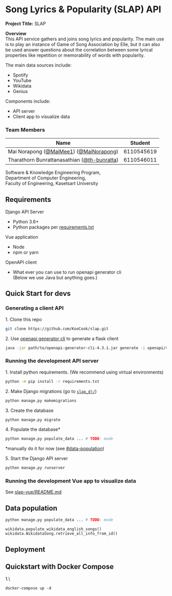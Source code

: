 # Song Lyrics & Popularity (SLAP) API

**Project Title:** SLAP

**Overview**  
This API service gathers and joins song lyrics and popularity.
The main use is to play an instance of Game of Song Association by Elle,
but it can also be used answer questions about the correlation between
some lyrical properties like repetition or memorability of words with popularity.

The main data sources include:
- Spotify
- YouTube
- Wikidata
- Genius

Components include:
- API server
- Client app to visualize data

### Team Members

| Name                                                                                                   | Student    |
|--------------------------------------------------------------------------------------------------------|------------|
| Mai Norapong ([@MaiMee1](https://github.com/MaiMee1)) ([@MaiNorapong](https://github.com/MaiNorapong)) | 6110545619 |
| Tharathorn Bunrattanasathian ([@th-bunratta](https://github.com/th-bunratta))                          | 6110546011 |

Software & Knowledge Engineering	Program,  
Department of Computer Engineering,  
Faculty of Engineering, Kasetsart University

## Requirements

Django API Server

- Python 3.6+
- Python packages per [requirements.txt](requirements.txt)

Vue application
 
- Node
- npm or yarn

OpenAPI client

- What ever you can use to run openapi generator cli  
  (Below we use Java but anything goes.)

## Quick Start for devs

### Generating a client API

1\. Clone this repo

```sh
git clone https://github.com/KooCook/slap.git
```

2\. Use [openapi generator cli](https://openapi-generator.tech/docs/installation)
    to generate a flask client

```sh
java -jar path/to/openapi-generator-cli-4.3.1.jar generate -i openapi/slap-api.yaml -o autogen -g python-flask
```

### Running the development API server

1\. Install python requirements. (We recommend using virtual environments)

```sh
python -m pip install -r requirements.txt
```

2\. Make Django migrations (go to [`slap_dj/`](slap_dj))

```sh
python manage.py makemigrations
```

3\. Create the database

```sh
python manage.py migrate
```

4\. Populate the database*

```sh
python manage.py populate_data ... # TODO: mode
```

*manually do it for now (see [#data-population](#data-population))

5\. Start the Django API server

```sh
python manage.py runserver
```

### Running the development Vue app to visualize data

See [slap-vue/README.md](slap-vue/README.md)

## Data population

```sh
python manage.py populate_data ... # TODO: mode
```

```
wikidata.populate_wikidata_english_songs()
wikidata.WikidataSong.retrieve_all_info_from_id()
```

## Deployment 

## Quickstart with Docker Compose

1.\

```shell
docker-compose up -d
```
